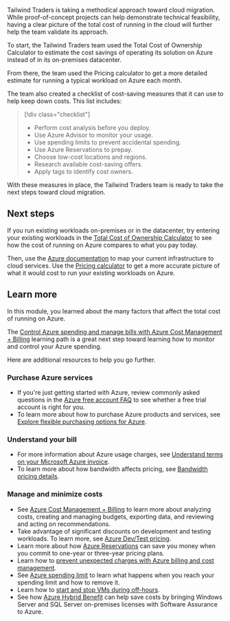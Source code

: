 Tailwind Traders is taking a methodical approach toward cloud migration. While proof-of-concept projects can help demonstrate technical feasibility, having a clear picture of the total cost of running in the cloud will further help the team validate its approach.

To start, the Tailwind Traders team used the Total Cost of Ownership Calculator to estimate the cost savings of operating its solution on Azure instead of in its on-premises datacenter.

From there, the team used the Pricing calculator to get a more detailed estimate for running a typical workload on Azure each month.

The team also created a checklist of cost-saving measures that it can use to help keep down costs. This list includes:

> [!div class="checklist"]
> * Perform cost analysis before you deploy.
> * Use Azure Advisor to monitor your usage.
> * Use spending limits to prevent accidental spending.
> * Use Azure Reservations to prepay.
> * Choose low-cost locations and regions.
> * Research available cost-saving offers.
> * Apply tags to identify cost owners.

With these measures in place, the Tailwind Traders team is ready to take the next steps toward cloud migration.

## Next steps

If you run existing workloads on-premises or in the datacenter, try entering your existing workloads in the [Total Cost of Ownership Calculator](https://azure.microsoft.com/pricing/tco?azure-portal=true) to see how the cost of running on Azure compares to what you pay today.

Then, use the [Azure documentation](/azure/) to map your current infrastructure to cloud services. Use the [Pricing calculator](https://azure.microsoft.com/pricing/calculator/?azure-portal=true) to get a more accurate picture of what it would cost to run your existing workloads on Azure.

## Learn more

In this module, you learned about the many factors that affect the total cost of running on Azure.

The [Control Azure spending and manage bills with Azure Cost Management + Billing](../../../paths/control-spending-manage-bills/index.yml?azure-portal=true) learning path is a great next step toward learning how to monitor and control your Azure spending.

Here are additional resources to help you go further.

### Purchase Azure services

* If you're just getting started with Azure, review commonly asked questions in the [Azure free account FAQ](https://azure.microsoft.com/free/free-account-faq/?azure-portal=true) to see whether a free trial account is right for you.
* To learn more about how to purchase Azure products and services, see [Explore flexible purchasing options for Azure](https://azure.microsoft.com/pricing/purchase-options?azure-portal=true).

### Understand your bill

* For more information about Azure usage charges, see [Understand terms on your Microsoft Azure invoice](/azure/billing/billing-understand-your-invoice?azure-portal=true).
* To learn more about how bandwidth affects pricing, see [Bandwidth pricing details](https://azure.microsoft.com/pricing/details/bandwidth?azure-portal=true).

### Manage and minimize costs

* See [Azure Cost Management + Billing](https://azure.microsoft.com/services/cost-management?azure-portal=true) to learn more about analyzing costs, creating and managing budgets, exporting data, and reviewing and acting on recommendations.
* Take advantage of significant discounts on development and testing workloads. To learn more, see [Azure Dev/Test pricing](https://azure.microsoft.com/pricing/dev-test/?azure-portal=true).
* Learn more about how [Azure Reservations](/azure/billing/billing-save-compute-costs-reservations?azure-portal=true) can save you money when you commit to one-year or three-year pricing plans.
* Learn how to [prevent unexpected charges with Azure billing and cost management](/azure/cost-management-billing/manage/getting-started?azure-portal=true).
* See [Azure spending limit](/azure/billing/billing-spending-limit?azure-portal=true) to learn what happens when you reach your spending limit and how to remove it.
* Learn how to [start and stop VMs during off-hours](/azure/automation/automation-solution-vm-management?azure-portal=true).
* See how [Azure Hybrid Benefit](https://azure.microsoft.com/pricing/hybrid-benefit/?azure-portal=true) can help save costs by bringing Windows Server and SQL Server on-premises licenses with Software Assurance to Azure.